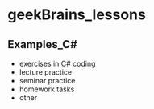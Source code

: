 # geekBrains_lessons
## Examples_C#
* exercises in C# coding
* lecture practice
* seminar practice
* homework tasks
* other

